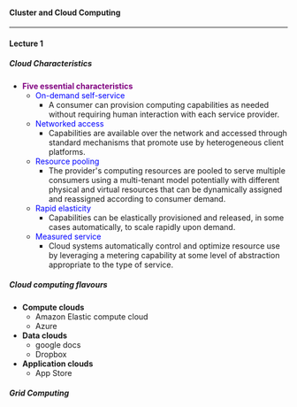 #### Cluster and Cloud Computing

------

#### Lecture 1

##### Cloud Characteristics

- **<font color = purple>Five essential characteristics</font>** 
  - <font color=blue>On-demand self-service</font>
    - A consumer can provision computing capabilities as needed without requiring human interaction with each service provider.
  - <font color=blue>Networked access</font>
    - Capabilities are available over the network and accessed through standard mechanisms that promote use by heterogeneous client platforms.
  - <font color=blue>Resource pooling</font>
    - The provider's computing resources are pooled to serve multiple consumers using a multi-tenant model potentially with different physical and virtual resources that can be dynamically assigned and reassigned according to consumer demand.
  - <font color=blue>Rapid elasticity</font>
    - Capabilities can be elastically provisioned and released, in some cases automatically, to scale rapidly upon demand.
  - <font color=blue>Measured service</font>
    - Cloud systems automatically control and optimize resource use by leveraging a metering capability at some level of abstraction appropriate to the type of service.

##### Cloud computing flavours

+ **Compute clouds**
  + Amazon Elastic compute cloud
  + Azure
+ **Data clouds**
  + google docs
  + Dropbox
+ **Application clouds**
  + App Store



##### Grid Computing

